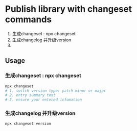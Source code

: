 # Publish library with changeset commands

1. 生成changeset : npx changeset
2. 生成changelog 并升级version
3. 

## Usage

### 生成changeset : npx changeset

```bash
npx changeset
# 1. switch version type: patch minor or major
# 2. entry summary text
# 3. ensure your entered infomation

```

### 生成changelog 并升级version

```bash
npx changeset version
```
